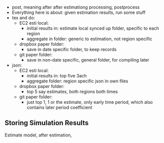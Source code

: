 - post, meaning after after estimationg processing, postprocess
- Everything here is about: given estimation results, run some stuff
- tex and do:
  + EC2 esti local:
    - initial results in: estimate local synced up folder, specific to each region
    - aggregate in folder: generic to estimation, not region specific
  + dropbox paper folder:
    - save in date specific folder, to keep records
  + git paper folder:
    - save in non-date specific, general folder, for compiling later
- json:
  + EC2 esti local:
    - initial results in: top five 3ach
    - aggregate folder: region specific json in own files
  + dropbox paper folder:
    - top 5 say estimates, both regions both times
  + git paper folder:
    - just top 1, 1 or the estimate, only early time period, which also contains later period coefficient

## Storing Simulation Results

Estimate model, after estimation,
